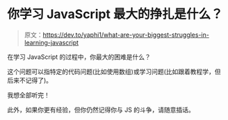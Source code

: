 # 你学习 JavaScript 最大的挣扎是什么？

> 原文：<https://dev.to/yaphi1/what-are-your-biggest-struggles-in-learning-javascript>

在学习 JavaScript 的过程中，你最大的困难是什么？

这个问题可以指特定的代码问题(比如使用数组)或学习问题(比如跟着教程学，但后来不记得了)。

我想全部听完！

此外，如果你更有经验，但你仍然记得你与 JS 的斗争，请随意插话。